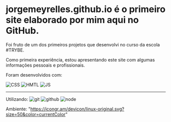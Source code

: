 # jorgemeyrelles.github.io é o primeiro site elaborado por mim aqui no GitHub.

Foi fruto de um dos primeiros projetos que desenvolvi no curso da escola #TRYBE.

Como primeira experiência, estou apresentando este site com algumas informações pessoais e profissionais.

Foram desenvolvidos com:

<img src="https://icongr.am/devicon/css3-original.svg?size=50&color=currentColor" alt="CSS"/>
<img src="https://icongr.am/devicon/html5-original.svg?size=50&color=currentColor" alt="HMTL" />
<img src="https://icongr.am/devicon/javascript-original.svg?size=50&color=currentColor" alt="JS" />

_______________________________________________________
Utilizando:
<img src="https://icongr.am/devicon/git-original.svg?size=50&color=currentColor" alt="git" />
<img src="https://icongr.am/devicon/github-original.svg?size=50&color=currentColor" alt="github" />
<img src="https://icongr.am/devicon/nodejs-original.svg?size=50&color=currentColor" alt="node" />

Ambiente:
"https://icongr.am/devicon/linux-original.svg?size=50&color=currentColor"
